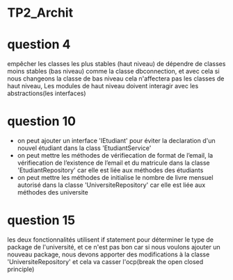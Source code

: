# TP2_Archit

# question 4
empêcher les classes les plus stables (haut niveau) de dépendre de classes moins stables (bas niveau) comme la classe dbconnection, et avec cela si nous changeons la classe de bas niveau cela n'affectera pas les classes de haut niveau, Les modules de haut niveau doivent interagir avec les abstractions(les interfaces)

# question 10
- on peut ajouter un interface 'IEtudiant' pour éviter la declaration d'un nouvel étudiant dans la class 'EtudiantService'
- on peut mettre les méthodes de vérifiecation de format de l’email, la vérifiecation de l’existence de l’email et du matricule dans la classe 'EtudiantRepository' car elle est liée aux méthodes des étudiants
- on peut mettre les méthodes de initialise le nombre de livre mensuel autorisé dans la classe 'UniversiteRepository' car elle est liée aux méthodes des universite

# question 15 
les deux fonctionnalités utilisent if statement pour déterminer le type de package de l'université, et ce n'est pas bon car si nous voulons ajouter un nouveau package, nous devons apporter des modifications à la classe 'UniversiteRepository' et cela va casser l'ocp(break the open closed principle)
